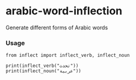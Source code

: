 # arabic-word-inflection
Generate different forms of Arabic words

### Usage
```
from inflect import inflect_verb, inflect_noun

print(inflect_verb("تحدث"))
print(inflect_noun("عربية"))
```
